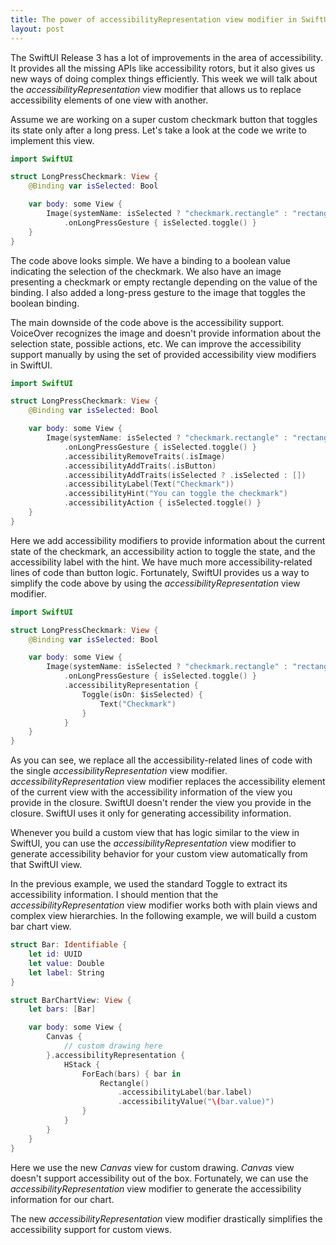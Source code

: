 ```yaml
---
title: The power of accessibilityRepresentation view modifier in SwiftUI
layout: post
---
```


The SwiftUI Release 3 has a lot of improvements in the area of accessibility. It provides all the missing APIs like accessibility rotors, but it also gives us new ways of doing complex things efficiently. This week we will talk about the *accessibilityRepresentation* view modifier that allows us to replace accessibility elements of one view with another.

Assume we are working on a super custom checkmark button that toggles its state only after a long press. Let's take a look at the code we write to implement this view.

```swift
import SwiftUI

struct LongPressCheckmark: View {
    @Binding var isSelected: Bool

    var body: some View {
        Image(systemName: isSelected ? "checkmark.rectangle" : "rectangle")
            .onLongPressGesture { isSelected.toggle() }
    }
}
```

The code above looks simple. We have a binding to a boolean value indicating the selection of the checkmark. We also have an image presenting a checkmark or empty rectangle depending on the value of the binding. I also added a long-press gesture to the image that toggles the boolean binding.

The main downside of the code above is the accessibility support. VoiceOver recognizes the image and doesn't provide information about the selection state, possible actions, etc. We can improve the accessibility support manually by using the set of provided accessibility view modifiers in SwiftUI.

```swift
import SwiftUI

struct LongPressCheckmark: View {
    @Binding var isSelected: Bool

    var body: some View {
        Image(systemName: isSelected ? "checkmark.rectangle" : "rectangle")
            .onLongPressGesture { isSelected.toggle() }
            .accessibilityRemoveTraits(.isImage)
            .accessibilityAddTraits(.isButton)
            .accessibilityAddTraits(isSelected ? .isSelected : [])
            .accessibilityLabel(Text("Checkmark"))
            .accessibilityHint("You can toggle the checkmark")
            .accessibilityAction { isSelected.toggle() }
    }
}
```

Here we add accessibility modifiers to provide information about the current state of the checkmark, an accessibility action to toggle the state, and the accessibility label with the hint. We have much more accessibility-related lines of code than button logic. Fortunately, SwiftUI provides us a way to simplify the code above by using the *accessibilityRepresentation* view modifier.

```swift
import SwiftUI

struct LongPressCheckmark: View {
    @Binding var isSelected: Bool

    var body: some View {
        Image(systemName: isSelected ? "checkmark.rectangle" : "rectangle")
            .onLongPressGesture { isSelected.toggle() }
            .accessibilityRepresentation {
                Toggle(isOn: $isSelected) {
                    Text("Checkmark")
                }
            }
    }
}
```

As you can see, we replace all the accessibility-related lines of code with the single *accessibilityRepresentation* view modifier. *accessibilityRepresentation* view modifier replaces the accessibility element of the current view with the accessibility information of the view you provide in the closure. SwiftUI doesn't render the view you provide in the closure. SwiftUI uses it only for generating accessibility information.

Whenever you build a custom view that has logic similar to the view in SwiftUI, you can use the *accessibilityRepresentation* view modifier to generate accessibility behavior for your custom view automatically from that SwiftUI view.

In the previous example, we used the standard Toggle to extract its accessibility information. I should mention that the *accessibilityRepresentation* view modifier works both with plain views and complex view hierarchies. In the following example, we will build a custom bar chart view.

```swift
struct Bar: Identifiable {
    let id: UUID
    let value: Double
    let label: String
}

struct BarChartView: View {
    let bars: [Bar]

    var body: some View {
        Canvas {
            // custom drawing here
        }.accessibilityRepresentation {
            HStack {
                ForEach(bars) { bar in
                    Rectangle()
                        .accessibilityLabel(bar.label)
                        .accessibilityValue("\(bar.value)")
                }
            }
        }
    }
}
```

Here we use the new *Canvas* view for custom drawing. *Canvas* view doesn't support accessibility out of the box. Fortunately, we can use the *accessibilityRepresentation* view modifier to generate the accessibility information for our chart.

The new *accessibilityRepresentation* view modifier drastically simplifies the accessibility support for custom views.
